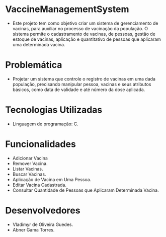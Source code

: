 # VaccineManagementSystem
- Este projeto tem como objetivo criar um sistema de gerenciamento de vacinas, para auxiliar no processo de vacinação da população. O sistema permite o cadastramento de vacinas, de pessoas, gestão de estoque de vacinas, aplicação e quantitativo de pessoas que aplicaram uma determinada vacina.

# Problemática
- Projetar um sistema que controle o registro de vacinas em uma dada população, precisando manipular pessoa, vacinas e seus atributos básicos, como data de validade e até número da dose aplicada.

# Tecnologias Utilizadas
- Linguagem de programação: C.

# Funcionalidades
- Adicionar Vacina
- Remover Vacina.
- Listar Vacinas.
- Buscar Vacinas.
- Aplicação de Vacina em Uma Pessoa.
- Editar Vacina Cadastrada.
- Consultar Quantidade de Pessoas que Aplicaram Determinada Vacina.

# Desenvolvedores
- Vladimyr de Oliveira Guedes.
- Abner Gama Torres.
